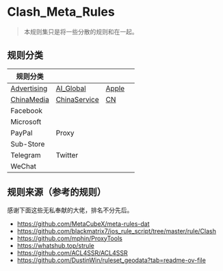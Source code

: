 # Clash_Meta_Rules
> 本规则集只是将一些分散的规则和在一起。

## 规则分类

| 规则分类        |              |       |     |
| ----------- | ------------ | ----- | --- |
| [Advertising](https://github.com/LaolunsiG/XiaoE_PCR/tree/main/rules/Clash.Meta/Advertising) | [AI_Global](https://github.com/LaolunsiG/XiaoE_PCR/tree/main/rules/Clash.Meta/AI_Global)    | [Apple](https://github.com/LaolunsiG/XiaoE_PCR/tree/main/rules/Clash.Meta/Apple) |     |
| [ChinaMedia](https://github.com/LaolunsiG/XiaoE_PCR/tree/main/rules/Clash.Meta/ChinaMedia)  | [ChinaService ](https://github.com/LaolunsiG/XiaoE_PCR/tree/main/rules/Clash.Meta/ChinaService)| [CN](https://github.com/LaolunsiG/XiaoE_PCR/tree/main/rules/Clash.Meta/CN)    |     |
| Facebook    |              |       |     |
| Microsoft   |              |       |     |
| PayPal      | Proxy        |       |     |
| Sub-Store   |              |       |     |
| Telegram    | Twitter      |       |     |
| WeChat      |              |       |     |


## 规则来源（参考的规则）
感谢下面这些无私奉献的大佬，排名不分先后。
- https://github.com/MetaCubeX/meta-rules-dat
- https://github.com/blackmatrix7/ios_rule_script/tree/master/rule/Clash
- https://github.com/mphin/ProxyTools
- https://whatshub.top/strule
- https://github.com/ACL4SSR/ACL4SSR
- https://github.com/DustinWin/ruleset_geodata?tab=readme-ov-file

